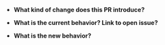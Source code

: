 - **What kind of change does this PR introduce?**


- **What is the current behavior? Link to open issue?**


- **What is the new behavior?**
